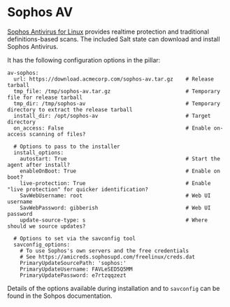 # Sophos AV

[Sophos Antivirus for Linux](https://www.sophos.com/en-us/products/free-tools/sophos-antivirus-for-linux.aspx) provides realtime protection and traditional definitions-based scans. The included Salt state can download and install Sophos Antivirus.

It has the following configuration options in the pillar:

```
av-sophos:
  url: https://download.acmecorp.com/sophos-av.tar.gz    # Release tarball
  tmp_file: /tmp/sophos-av.tar.gz                        # Temporary file for release tarball
  tmp_dir: /tmp/sophos-av                                # Temporary directory to extract the release tarball
  install_dir: /opt/sophos-av                            # Target directory
  on_access: False                                       # Enable on-access scanning of files?

  # Options to pass to the installer
  install_options:
    autostart: True                                      # Start the agent after install?
    enableOnBoot: True                                   # Enable on boot?
    live-protection: True                                # Enable "live protection" for quicker identification?
    SavWebUsername: root                                 # Web UI username
    SavWebPassword: gibberish                            # Web UI password
    update-source-type: s                                # Where should we source updates?

  # Options to set via the savconfig tool
  savconfig_options:
    # To use Sophos's own servers and the free credentials
    # See https://amicreds.sophosupd.com/freelinux/creds.dat
    PrimaryUpdateSourcePath: 'sophos:'
    PrimaryUpdateUsername: FAVLeSED5Q5MM
    PrimaryUpdatePassword: e7rtzqqzezt
```

Details of the options available during installation and to `savconfig` can be found in the Sohpos documentation.
